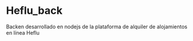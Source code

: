 # Heflu_back
Backen desarrollado en nodejs de la plataforma de alquiler de alojamientos en línea Heflu
